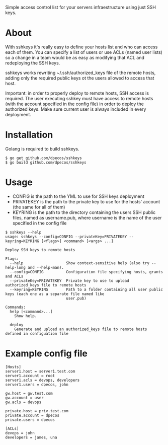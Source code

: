 Simple access control list for your servers infraestructure using just SSH keys.

About
=====

With sshkeys it's really easy to define your hosts list and who can access each of them. You can specify a list of users or use ACLs (named user lists) so a change in a team would be as easy as modifying that ACL and redeploying the SSH keys.

sshkeys works rewriting ~/.ssh/authorized_keys file of the remote hosts, adding only the required public keys ot the users allowed to access that host.

Important: in order to properly deploy to remote hosts, SSH access is required. The user executing sshkey must have access to remote hosts (with the account specified in the config file) in order to deploy the authorized keys. Make sure current user is always included in every deployment.

Installation
============

Golang is required to build sshkeys.

```
$ go get github.com/dpecos/sshkeys
$ go build github.com/dpecos/sshkeys
```

Usage
=====
* CONFIG is the path to the YML to use for SSH keys deployment
* PRIVATEKEY is the path to the private key to use for the hosts' account (the same for all of them)
* KEYRING is the path to the directory containing the users SSH public files, named as username.pub, where username is the name of the user specified in the config file

```
$ sshkeys --help
usage: sshkeys --config=CONFIG --privateKey=PRIVATEKEY --keyring=KEYRING [<flags>] <command> [<args> ...]

Deploy SSH keys to remote hosts

Flags:
  --help                   Show context-sensitive help (also try --help-long and --help-man).
  --config=CONFIG          Configuration file specifying hosts, grants and ACLs
  --privateKey=PRIVATEKEY  Private key to use to upload authorized_keys file to remote hosts
  --keyring=KEYRING        Path to a folder containing all user public keys (each one as a separate file named like
                           user.pub)

Commands:
  help [<command>...]
    Show help.

  deploy
    Generate and upload an authorized_keys file to remote hosts defined in configuation file
```

Example config file
===================

    [Hosts]
    server1.host = server1.test.com
    server1.account = root
    server1.acls = devops, developers
    server1.users = dpecos, john

    gw.host = gw.test.com
    gw.account = user
    gw.acls = devops

    private.host = priv.test.com
    private.account = dpecos
    private.users = dpecos

    [ACLs]
    devops = john
    developers = james, una

